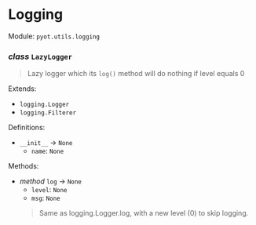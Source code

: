 # Logging 

Module: `pyot.utils.logging` 

### _class_ `LazyLogger`

> Lazy logger which its `log()` method will do nothing if level equals 0

Extends: 
* `logging.Logger` 
* `logging.Filterer` 

Definitions: 
* `__init__` -> `None` 
  * `name`: `None` 

Methods: 
* _method_ `log` -> `None` 
  * `level`: `None` 
  * `msg`: `None` 
  > Same as logging.Logger.log, with a new level (0) to skip logging. 


